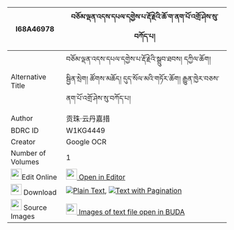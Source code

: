 |I68A46978|བཅོམ་ལྡན་འདས་དཔལ་དགྱེས་པ་རྡོ་རྗེའི་ཆོ་ག་ནག་པོ་འགྲོ་ཤེས་སུ་བཀོད་པ། 
| --- | --- 
|Alternative Title |བཅོམ་ལྡན་འདས་དཔལ་དགྱེས་པ་རྡོ་རྗེའི་སྒྲུབ་ཐབས། དཀྱིལ་ཆོག། སྦྱིན་སྲེག། ཚོགས་མཆོད། དུད་སོལ་མའི་གཏོར་ཆོག། རྒྱུན་ཁྱེར་བཅས་ནག་པོ་འགྲོ་ཤེས་སུ་བཀོད་པ།
|Author| 贡珠·云丹嘉措
|BDRC ID | W1KG4449
|Creator | Google OCR
|Number of Volumes| 1
|<img width="25" src="https://img.icons8.com/color/25/000000/edit-property.png">Edit Online| [<img width="25" src="https://avatars.githubusercontent.com/u/45091458?s=200&v=4"> Open in Editor](http://editor.openpecha.org/I68A46978)
|<img width="25" src="https://img.icons8.com/fluent/48/000000/download-2.png"/>  Download | [![](https://img.icons8.com/color/20/000000/txt.png)Plain Text](https://github.com/Openpecha/I68A46978/releases/download/v1/chomdende_pal_gyepadorje_i_cho_plain_I68A46978.zip), [![](https://img.icons8.com/color/20/000000/txt.png)Text with Pagination](https://github.com/Openpecha/I68A46978/releases/download/v1/chomdende_pal_gyepadorje_i_cho_pages_I68A46978.zip)
|<img width="25" src="https://img.icons8.com/plasticine/100/000000/pictures-folder.png"/>  Source Images | [<img width="25" src="https://library.bdrc.io/icons/BUDA-small.svg"> Images of text file open in BUDA](https://library.bdrc.io/show/bdr:W1KG4449)